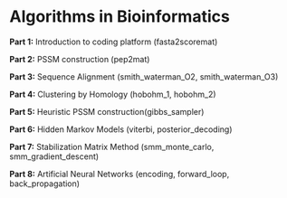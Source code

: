 # Algorithms in Bioinformatics ##

**Part 1:** Introduction to coding platform (fasta2scoremat)

**Part 2:** PSSM construction (pep2mat)
 
**Part 3:** Sequence Alignment (smith_waterman_O2, smith_waterman_O3)
 
**Part 4:** Clustering by Homology (hobohm_1, hobohm_2)
 
**Part 5:** Heuristic PSSM construction(gibbs_sampler)
 
**Part 6:** Hidden Markov Models (viterbi, posterior_decoding)
 
**Part 7:** Stabilization Matrix Method (smm_monte_carlo, smm_gradient_descent)
 
**Part 8:** Artificial Neural Networks (encoding, forward_loop, back_propagation)
